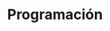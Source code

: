 ---
title: 'Programación'
slug: 'programacion'
image: '/images/Category/programacion.jpg'
description: 'Aprende los conceptos fundamentales de la programación. Conoce que son las variables, los ciclos de repetición, condicionales, entre otros conceptos'
---